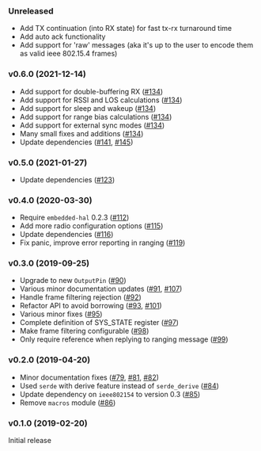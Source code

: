 ### Unreleased

- Add TX continuation (into RX state) for fast tx-rx turnaround time
- Add auto ack functionality
- Add support for 'raw' messages (aka it's up to the user to encode them as valid ieee 802.15.4 frames)

### v0.6.0 (2021-12-14)

- Add support for double-buffering RX ([#134])
- Add support for RSSI and LOS calculations ([#134])
- Add support for sleep and wakeup ([#134])
- Add support for range bias calculations ([#134])
- Add support for external sync modes ([#134])
- Many small fixes and additions ([#134])
- Update dependencies ([#141], [#145])

[#134]: https://github.com/braun-embedded/rust-dw1000/pull/134
[#141]: https://github.com/braun-embedded/rust-dw1000/pull/141
[#145]: https://github.com/braun-embedded/rust-dw1000/pull/145


### v0.5.0 (2021-01-27)

- Update dependencies ([#123])

[#123]: https://github.com/braun-embedded/rust-dw1000/pull/123


<a name="v0.4.0"></a>
### v0.4.0 (2020-03-30)

- Require `embedded-hal` 0.2.3 ([#112])
- Add more radio configuration options ([#115])
- Update dependencies ([#116])
- Fix panic, improve error reporting in ranging ([#119])


[#112]: https://github.com/braun-embedded/rust-dw1000/pull/112
[#115]: https://github.com/braun-embedded/rust-dw1000/pull/115
[#116]: https://github.com/braun-embedded/rust-dw1000/pull/116
[#119]: https://github.com/braun-embedded/rust-dw1000/pull/119

<a name="v0.3.0"></a>
### v0.3.0 (2019-09-25)

- Upgrade to new `OutputPin` ([#90])
- Various minor documentation updates ([#91], [#107])
- Handle frame filtering rejection ([#92])
- Refactor API to avoid borrowing ([#93], [#101])
- Various minor fixes ([#95])
- Complete definition of SYS_STATE register ([#97])
- Make frame filtering configurable ([#98])
- Only require reference when replying to ranging message ([#99])

[#90]: https://github.com/braun-embedded/rust-dw1000/pull/90
[#91]: https://github.com/braun-embedded/rust-dw1000/pull/91
[#92]: https://github.com/braun-embedded/rust-dw1000/pull/92
[#93]: https://github.com/braun-embedded/rust-dw1000/pull/93
[#95]: https://github.com/braun-embedded/rust-dw1000/pull/95
[#97]: https://github.com/braun-embedded/rust-dw1000/pull/97
[#98]: https://github.com/braun-embedded/rust-dw1000/pull/98
[#99]: https://github.com/braun-embedded/rust-dw1000/pull/99
[#101]: https://github.com/braun-embedded/rust-dw1000/pull/101
[#107]: https://github.com/braun-embedded/rust-dw1000/pull/107


<a name="v0.2.0"></a>
### v0.2.0 (2019-04-20)

- Minor documentation fixes ([#79], [#81], [#82])
- Used `serde` with derive feature instead of `serde_derive` ([#84])
- Update dependency on `ieee802154` to version 0.3 ([#85])
- Remove `macros` module ([#86])

[#79]: https://github.com/braun-robotics/rust-dw1000/pull/79
[#81]: https://github.com/braun-robotics/rust-dw1000/pull/81
[#82]: https://github.com/braun-robotics/rust-dw1000/pull/82
[#84]: https://github.com/braun-robotics/rust-dw1000/pull/84
[#85]: https://github.com/braun-robotics/rust-dw1000/pull/85
[#86]: https://github.com/braun-robotics/rust-dw1000/pull/85


<a name="v0.1.0"></a>
### v0.1.0 (2019-02-20)

Initial release
